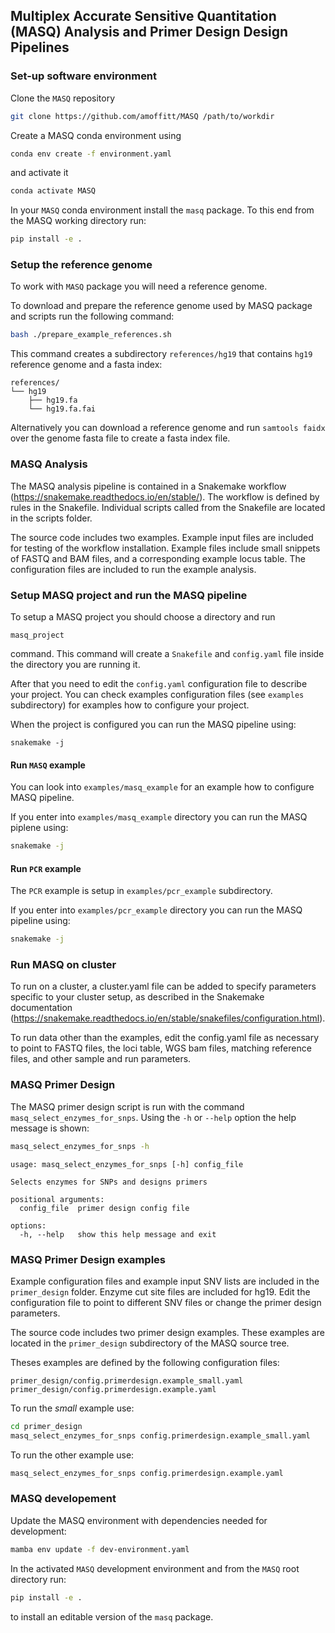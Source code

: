 ## Multiplex Accurate Sensitive Quantitation (MASQ) Analysis and Primer Design Design Pipelines


### Set-up software environment

Clone the `MASQ` repository

```bash
git clone https://github.com/amoffitt/MASQ /path/to/workdir
```

Create a MASQ conda environment using

```bash
conda env create -f environment.yaml
```

and activate it

```bash
conda activate MASQ
```

In your `MASQ` conda environment install the `masq` package. To this end from
the MASQ working directory run:

```bash
pip install -e .
```

### Setup the reference genome

To work with `MASQ` package you will need a reference genome.

To download and prepare the reference genome used by MASQ package and scripts
run the following command:

```bash
bash ./prepare_example_references.sh
```
This command creates a subdirectory `references/hg19` that contains
`hg19` reference genome and a fasta index:

```
references/
└── hg19
    ├── hg19.fa
    └── hg19.fa.fai
```

Alternatively you can download a reference genome and run
`samtools faidx` over the genome fasta file to create a fasta index file.

### MASQ Analysis

The MASQ analysis pipeline is contained in a Snakemake workflow 
(https://snakemake.readthedocs.io/en/stable/). The workflow is defined by 
rules in the Snakefile. Individual scripts called from the Snakefile are 
located in the scripts folder. 

The source code includes two examples.
Example input files are included for testing of the workflow installation. 
Example files include small snippets of FASTQ and BAM files, and a 
corresponding example locus table. The configuration files are included 
to run the example analysis. 

### Setup MASQ project and run the MASQ pipeline

To setup a MASQ project you should choose a directory and run

```
masq_project
```

command. This command will create a `Snakefile` and `config.yaml` file inside
the directory you are running it. 

After that you need to edit the `config.yaml` configuration file to describe
your project. You can check examples configuration files (see `examples` 
subdirectory) for examples how to configure your project.

When the project is configured you can run the MASQ pipeline using:

```
snakemake -j
```


#### Run `MASQ` example

You can look into `examples/masq_example` for an example how to configure MASQ 
pipeline. 

If you enter into `examples/masq_example` directory you can run the MASQ
piplene using:

```bash
snakemake -j
```

#### Run `PCR` example

The `PCR` example is setup in `examples/pcr_example` subdirectory.

If you enter into `examples/pcr_example` directory you can run the MASQ pipeline
using:

```bash
snakemake -j
```

### Run MASQ on cluster

To run on a cluster, a cluster.yaml file can be added to specify parameters specific to your cluster setup, as described in the Snakemake documentation (https://snakemake.readthedocs.io/en/stable/snakefiles/configuration.html). 

To run data other than the examples, edit the config.yaml file as necessary to point to FASTQ files, the loci table, WGS bam files, matching reference files, and other sample and run parameters. 


### MASQ Primer Design
The MASQ primer design script is run with the command `masq_select_enzymes_for_snps`.
Using the `-h` or `--help` option the help message is shown:

```bash
masq_select_enzymes_for_snps -h
```

```
usage: masq_select_enzymes_for_snps [-h] config_file

Selects enzymes for SNPs and designs primers

positional arguments:
  config_file  primer design config file

options:
  -h, --help   show this help message and exit
```

### MASQ Primer Design examples

Example configuration files and example input SNV lists are included in the
`primer_design` folder. Enzyme cut site files are included for hg19. Edit the 
configuration file to point to different SNV files or change the primer 
design parameters. 

The source code includes two primer design examples. These examples are
located in the `primer_design` subdirectory of the MASQ source tree. 

Theses
examples are defined by the following configuration files:

```
primer_design/config.primerdesign.example_small.yaml
primer_design/config.primerdesign.example.yaml
```

To run the *small* example use:

```bash
cd primer_design
masq_select_enzymes_for_snps config.primerdesign.example_small.yaml
```

To run the other example use:

```bash
masq_select_enzymes_for_snps config.primerdesign.example.yaml
```

### MASQ developement

Update the MASQ environment with dependencies needed for development:

```bash
mamba env update -f dev-environment.yaml
```

In the activated `MASQ` development environment and from the `MASQ` root
directory run:

```bash
pip install -e .
```

to install an editable version of the `masq` package.
